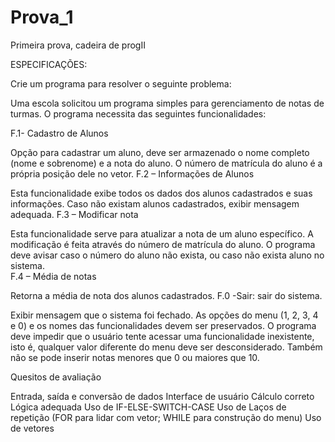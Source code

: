 # Prova_1
Primeira prova, cadeira de progII

ESPECIFICAÇÕES:

Crie um programa para resolver o seguinte problema: 

Uma escola solicitou um programa simples para gerenciamento de notas de turmas. O programa necessita das seguintes funcionalidades:

F.1- Cadastro de Alunos

Opção para cadastrar um aluno, deve ser armazenado o nome completo (nome e sobrenome) e a nota do aluno. O número de matrícula do aluno é a própria posição dele no vetor.
F.2 – Informações de Alunos

Esta funcionalidade exibe todos os dados dos alunos cadastrados e suas informações. Caso não existam alunos cadastrados, exibir mensagem adequada.
F.3 – Modificar nota

Esta funcionalidade serve para atualizar a nota de um aluno específico. A modificação é feita através do número de matrícula do aluno. O programa deve avisar caso o número do aluno não exista, ou caso não exista aluno no sistema.  
F.4 – Média de notas 

Retorna a média de nota dos alunos cadastrados.
F.0 -Sair: sair do sistema. 

Exibir mensagem que o sistema foi fechado.
As opções do menu (1, 2, 3, 4 e 0) e os nomes das funcionalidades devem ser preservados. O programa deve impedir que o usuário tente acessar uma funcionalidade inexistente, isto é, qualquer valor diferente do menu deve ser desconsiderado. Também não se pode inserir notas menores que 0 ou maiores que 10.



Quesitos de avaliação

Entrada, saída e conversão de dados
Interface de usuário 
Cálculo correto
Lógica adequada 
Uso de IF-ELSE-SWITCH-CASE
Uso de Laços de repetição (FOR para lidar com vetor; WHILE para construção do menu)
Uso de vetores

